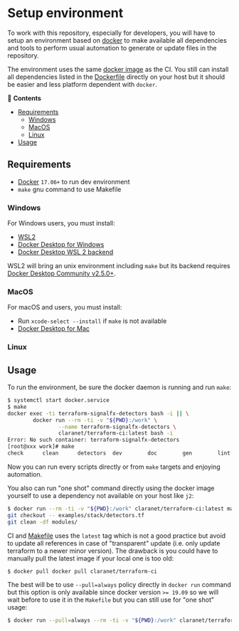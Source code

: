 # Setup environment

To work with this repository, especially for developers, you will have to setup 
an environment based on [docker](https://www.docker.com/) to make available all 
dependencies and tools to perform usual automation to generate or update files in 
the repository.

The environment uses the same [docker 
image](https://hub.docker.com/r/claranet/terraform-ci) as the CI. You still can install 
all dependencies listed in the 
[Dockerfile](https://github.com/claranet/dockerfiles/tree/master/terraform) directly on 
your host but it should be easier and less platform dependent with `docker`.

<!-- START doctoc generated TOC please keep comment here to allow auto update -->
<!-- DON'T EDIT THIS SECTION, INSTEAD RE-RUN doctoc TO UPDATE -->
:link: **Contents**

- [Requirements](#requirements)
  - [Windows](#windows)
  - [MacOS](#macos)
  - [Linux](#linux)
- [Usage](#usage)

<!-- END doctoc generated TOC please keep comment here to allow auto update -->

## Requirements

* [Docker](https://docs.docker.com/engine/install/) `17.06+` to run dev environment
* `make` gnu command to use Makefile

### Windows

For Windows users, you must install:

* [WSL2](https://docs.microsoft.com/en-us/windows/wsl/install-win10)
* [Docker Desktop for Windows](https://docs.docker.com/docker-for-windows/install/)
* [Docker Desktop WSL 2 backend](https://docs.docker.com/docker-for-windows/wsl/)

WSL2 will bring an unix environment including `make` but its backend requires 
[Docker Desktop Community 
v2.5.0+](https://docs.docker.com/docker-for-windows/release-notes/#docker-desktop-community-2500).

### MacOS

For macOS and users, you must install:

* Run `xcode-select --install` if `make` is not available
* [Docker Desktop for Mac](https://docs.docker.com/docker-for-mac/install/)

### Linux

## Usage

To run the environment, be sure the docker daemon is running and run `make`:

```bash
$ systemctl start docker.service
$ make
docker exec -ti terraform-signalfx-detectors bash -i || \
        docker run --rm -ti -v "${PWD}:/work" \
                --name terraform-signalfx-detectors \
                claranet/terraform-ci:latest bash -i
Error: No such container: terraform-signalfx-detectors
[root@xxx work]# make
check      clean      detectors  dev        doc        gen        lint       module     outputs    readmes    stack      toc 
```

Now you can run every scripts directly or from `make` targets and enjoying automation.

You also can run "one shot" command directly using the docker image yourself to use a dependency 
not available on your host like `j2`:
```bash
$ docker run --rm -ti -v "${PWD}:/work" claranet/terraform-ci:latest make clean
git checkout -- examples/stack/detectors.tf
git clean -df modules/
```

CI and [Makefile](../Makefile) uses the `latest` tag which is not a good practice but 
avoid to update all references in case of "transparent" update (i.e. only update 
terraform to a newer minor version). The drawback is you could have to manually 
pull the latest image if your local one is too old:
```bash
$ docker pull docker pull claranet/terraform-ci
```

The best will be to use `--pull=always` policy directly in `docker run` command but 
this option is only available since docker version `>= 19.09` so we will wait before 
to use it in the `Makefile` but you can still use for "one shot" usage:
```bash
$ docker run --pull=always --rm -ti -v "${PWD}:/work" claranet/terraform-ci:latest make clean
```

